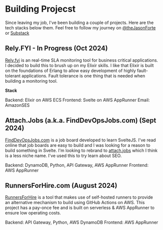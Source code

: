 # Building Projecst

Since leaving my job, I've been building a couple of projects. Here are the tech stacks below them. Feel free to follow my journey on [@theJasonForte](https://x.com/theJasonForte) or [Substack](https://jasonza.substack.com/)

## Rely.FYI - In Progress (Oct 2024)

[Rely.fyi](https://www.rely.fyi) is an real-time SLA monitoring tool for business critical applications. I decided to build this to brush up on my Elixir skills. I like that Elixir is built on the foundations of Erlang to allow easy development of highly fault-tolerant applications. Fault tolerance is one thing that is needed when building a monitoring tool.

**Stack**

Backend: Elixir on AWS ECS
Frontend: Svelte on AWS AppRunner
Email: AmazonSES

## Attach.Jobs (a.k.a. FindDevOpsJobs.com) (Sept 2024)

[FindDevOpsJobs.com](https://www.finddevopsjobs.com) is a job board developed to learn SvelteJS. I've read online that job boards are easy to build and I was looking for a reason to build something in Svelte. I'm looking to rebrand to [attach.jobs](https://www.attach.jobs) which I think is a less niche name. I've used this to try learn about SEO.

Backend: DynamoDB, Python, API Gateway, AWS AppRunner
Frontend: AWS AppRunner

## RunnersForHire.com (August 2024)

[RunnersForHire](https://www.runners-for-hire.com) is a tool that makes use of self-hosted runners to provide an alternative mechanism to build using GitHub Actions on AWS. This project has a pay-once fee and is built on serverless & AWS AppRunner to ensure low operating costs.

Backend: API Gateway, Python, AWS DynamoDB
Frontend: AWS AppRunner

